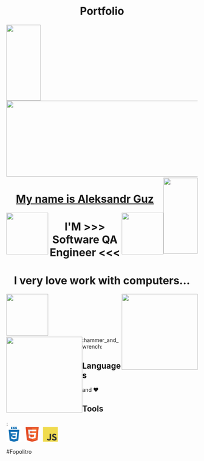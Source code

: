 <h1 align="center" color="lime">Portfolio</h1>


<div id="header">
 <img  align="left" src="https://media.giphy.com/media/KA593kO0JvXMs/giphy.gif" width="90" height="200"/>
   <img src="https://media.giphy.com/media/bAy8xK8qcCz0A/giphy.gif" width="832" height="200" color="red"/>
      <img align="right" src="https://media.giphy.com/media/KA593kO0JvXMs/giphy.gif" width="90" height="200"/>
        

</div>
<div id="header" align="center" color="red"> 
 <h1><ins> My name is Aleksandr Guz </ins></h1>
 <img  align="left" src="https://media.giphy.com/media/dzaUX7CAG0Ihi/giphy.gif" width="110" height="110"/>
 <img  align="right" src="https://media.giphy.com/media/dzaUX7CAG0Ihi/giphy.gif" width="110" height="110"/>
 
 
</div>

<div align="center">
  <h1  align="center">I'M >>> Software QA Engineer <<< </h1>
</div>
   <div>
    <b1><h1 align="center"> I very love work with computers... </h1></b1> 
      </div>
   
   <div> 
      
   </div>
   
   <div>
   <img   slign="center" src="https://media.giphy.com/media/Y34jqOCXhgEsqRLULa/giphy.gif" width="110" height="110"/>
    
    
   <img align="right" src="https://media.giphy.com/media/kHU8W94VS329y/giphy.gif" width="200" height="200"/>
   <img align="left" src="https://media.giphy.com/media/12bVDtXPOzYwda/giphy.gif" width="200" height="200"/>

</div>
</div>
:hammer_and_wrench: <h2>Languages</h2> and ❤️<h2>Tools</h2> :
<div>
  <img src="https://github.com/devicons/devicon/blob/master/icons/css3/css3-plain-wordmark.svg"  title="CSS3" alt="CSS" width="40" height="40"/>&nbsp;
  <img src="https://github.com/devicons/devicon/blob/master/icons/html5/html5-original.svg" title="HTML5" alt="HTML" width="40" height="40"/>&nbsp;
  <img src="https://github.com/devicons/devicon/blob/master/icons/javascript/javascript-original.svg" title="JavaScript" alt="JavaScript" width="40" height="40"/>&nbsp;
</div>
     
#Fopolitro
